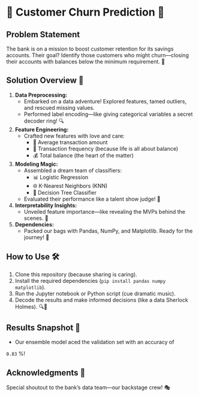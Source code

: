# 🌟 Customer Churn Prediction 🌟

## Problem Statement

The bank is on a mission to boost customer retention for its savings accounts. Their goal? Identify those customers who might churn—closing their accounts with balances below the minimum requirement. 🏦

## Solution Overview 🚀

1. **Data Preprocessing:**
    - Embarked on a data adventure! Explored features, tamed outliers, and rescued missing values.
    - Performed label encoding—like giving categorical variables a secret decoder ring! 🔍
2. **Feature Engineering:**
    - Crafted new features with love and care:
        - 🌈 Average transaction amount
        - 🔄 Transaction frequency (because life is all about balance)
        - 💰 Total balance (the heart of the matter)
3. **Modeling Magic:**
    - Assembled a dream team of classifiers:
        - 📊 Logistic Regression
        - 🌐 K-Nearest Neighbors (KNN)
        - 🌳 Decision Tree Classifier
    - Evaluated their performance like a talent show judge! 🎤
4. **Interpretability Insights:**
    - Unveiled feature importance—like revealing the MVPs behind the scenes. 🌟
5. **Dependencies:**
    - Packed our bags with Pandas, NumPy, and Matplotlib. Ready for the journey! 🎒

## How to Use 🛠️

1. Clone this repository (because sharing is caring).
2. Install the required dependencies (`pip install pandas numpy matplotlib`).
3. Run the Jupyter notebook or Python script (cue dramatic music).
4. Decode the results and make informed decisions (like a data Sherlock Holmes). 🔍🔎

## Results Snapshot 📸

- Our ensemble model aced the validation set with an accuracy of 

`0.83` %!

## Acknowledgments 🙌

Special shoutout to the bank’s data team—our backstage crew! 🎭
